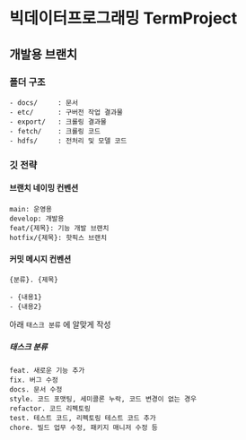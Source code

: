 # 빅데이터프로그래밍 TermProject
## 개발용 브랜치
### 폴더 구조
```
- docs/     : 문서
- etc/      : 구버전 작업 결과물
- export/   : 크롤링 결과물 
- fetch/    : 크롤링 코드
- hdfs/     : 전처리 및 모델 코드
```
### 깃 전략
#### 브랜치 네이밍 컨벤션
```
main: 운영용
develop: 개발용
feat/{제목}: 기능 개발 브랜치
hotfix/{제목}: 핫픽스 브랜치
```

#### 커밋 메시지 컨벤션
```
{분류}. {제목}

- {내용1}
- {내용2}
```
아래 `태스크 분류` 에 알맞게 작성

##### 태스크 분류
```
feat. 새로운 기능 추가
fix. 버그 수정
docs. 문서 수정
style. 코드 포맷팅, 세미콜론 누락, 코드 변경이 없는 경우
refactor. 코드 리펙토링
test. 테스트 코드, 리펙토링 테스트 코드 추가
chore. 빌드 업무 수정, 패키지 매니저 수정 등
```
